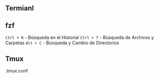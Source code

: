 ## Termianl

## fzf

`Ctrl + R` - Búsqueda en el Historial
`Ctrl + T` - Búsqueda de Archivos y Carpetas
`Alt + C` - Búsqueda y Cambio de Directorios

## Tmux

.tmux.conf
